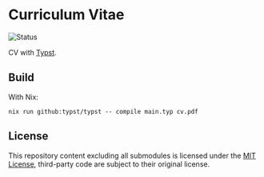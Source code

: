 # Curriculum Vitae

![Status](https://github.com/stepbrobd/curriculum-vitae/actions/workflows/release.yml/badge.svg)

CV with [Typst](https://github.com/typst/typst).

## Build

With Nix:

```shell
nix run github:typst/typst -- compile main.typ cv.pdf
```

## License

This repository content excluding all submodules is licensed under the [MIT License](license.md), third-party code are subject to their original license.

